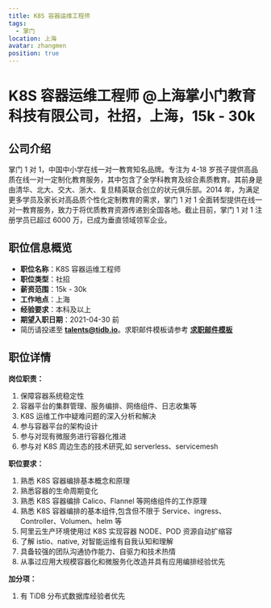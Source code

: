 ```yaml
---
title: K8S 容器运维工程师
tags:
  - 掌门
location: 上海
avatar: zhangmen
position: true
---
```


# K8S 容器运维工程师 @上海掌小门教育科技有限公司，社招，上海，15k - 30k

## 公司介绍

掌门 1 对 1，中国中小学在线一对一教育知名品牌。专注为 4-18 岁孩子提供高品质在线一对一定制化教育服务，其中包含了全学科教育及综合素质教育。其前身是由清华、北大、交大、浙大、复旦精英联合创立的状元俱乐部。2014 年，为满足更多学员及家长对高品质个性化定制教育的需求，掌门 1 对 1 全面转型提供在线一对一教育服务，致力于将优质教育资源传递到全国各地。截止目前，掌门 1 对 1 注册学员已超过 6000 万，已成为垂直领域领军企业。

## 职位信息概览

- **职位名称**：K8S 容器运维工程师
- **职位类型**：社招
- **薪资范围**：15k - 30k
- **工作地点**：上海
- **经验要求**：本科及以上
- **期望入职日期**：2021-04-30 前
- 简历请投递至 <a mailto="talents@tidb.io">**talents@tidb.io**</a>。求职邮件模板请参考 **[求职邮件模板](https://asktug.com/t/topic/62932)**

## 职位详情

**岗位职责：**

1. 保障容器系统稳定性
2. 容器平台的集群管理、服务编排、网络组件、日志收集等
3. K8S 运维工作中疑难问题的深入分析和解决
4. 参与容器平台的架构设计
5. 参与对现有微服务进行容器化推进
6. 参与对 K8S 周边生态的技术研究,如 serverless、servicemesh

**职位要求：**

1. 熟悉 K8S 容器编排基本概念和原理
2. 熟悉容器的生命周期变化
3. 熟悉 K8S 容器编排 Calico、Flannel 等网络组件的工作原理
4. 熟悉 K8S 容器编排的基本组件,包含但不限于 Service、ingress、 Controller、Volumen、helm 等
5. 阿里云生产环境使用过 K8S 实现容器 NODE、POD 资源自动扩缩容
6. 了解 istio、native, 对智能运维有自我认知和理解
7. 具备较强的团队沟通协作能力、自驱力和技术热情
8. 从事过应用大规模容器化和微服务化改造并具有应用编排经验优先

**加分项：**

1. 有 TiDB 分布式数据库经验者优先
